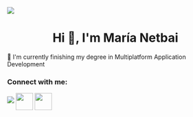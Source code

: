 <img src=https://i.imgur.com/01o5Ll2.png/>

<h1 align="center">Hi 👋, I'm María Netbai</h1>
🌱 I'm currently finishing my degree in Multiplatform Application Development

<h3 align="left">Connect with me:</h3>
<p align="left">
<a href="mailto:netbaimaria@gmail.com"><img src="https://img.shields.io/badge/Gmail-333333?style=for-the-badge&logo=gmail&logoColor=red" /></a>
<a href="https://linkedin.com/in/marianetbai" target="blank"><img align="center" src=https://upload.wikimedia.org/wikipedia/commons/thumb/c/ca/LinkedIn_logo_initials.png/480px-LinkedIn_logo_initials.png alt="" height="40" width="40"/></a>
<a href="https://instagram.com/marianetbai" target="blank"><img align="center" src=https://upload.wikimedia.org/wikipedia/commons/thumb/e/e7/Instagram_logo_2016.svg/2048px-Instagram_logo_2016.svg.png alt="" height="40" width="40"/></a>
</p>
<br>

